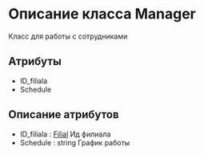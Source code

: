 # Описание класса Manager
Класс для работы с сотрудниками

## Атрибуты

* ID_filiala
* Schedule

## Описание атрибутов

* ID_filiala : [Filial](Filial.md) Ид филиала 
* Schedule : string График работы
